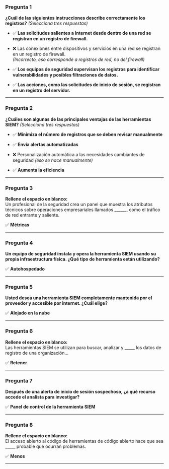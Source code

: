 
### **Pregunta 1**

**¿Cuál de las siguientes instrucciones describe correctamente los registros?** _(Selecciona tres respuestas)_

- ✅ **Las solicitudes salientes a Internet desde dentro de una red se registran en un registro de firewall.**
    
- ❌ Las conexiones entre dispositivos y servicios en una red se registran en un registro de firewall.  
    _(Incorrecto, eso corresponde a registros de red, no del firewall)_
    
- ✅ **Los equipos de seguridad supervisan los registros para identificar vulnerabilidades y posibles filtraciones de datos.**
    
- ✅ **Las acciones, como las solicitudes de inicio de sesión, se registran en un registro del servidor.**
    

---

### **Pregunta 2**

**¿Cuáles son algunas de las principales ventajas de las herramientas SIEM?** _(Selecciona tres respuestas)_

- ✅ **Minimiza el número de registros que se deben revisar manualmente**
    
- ✅ **Envía alertas automatizadas**
    
- ❌ Personalización automática a las necesidades cambiantes de seguridad _(eso se hace manualmente)_
    
- ✅ **Aumenta la eficiencia**
    

---

### **Pregunta 3**

**Rellene el espacio en blanco:**  
Un profesional de la seguridad crea un panel que muestra los atributos técnicos sobre operaciones empresariales llamados ______, como el tráfico de red entrante y saliente.

✅ **Métricas**


---

### **Pregunta 4**

**Un equipo de seguridad instala y opera la herramienta SIEM usando su propia infraestructura física. ¿Qué tipo de herramienta están utilizando?**

✅ **Autohospedado**

---

### **Pregunta 5**

**Usted desea una herramienta SIEM completamente mantenida por el proveedor y accesible por internet. ¿Cuál elige?**

✅ **Alojado en la nube**


---

### **Pregunta 6**

**Rellene el espacio en blanco:**  
Las herramientas SIEM se utilizan para buscar, analizar y _____ los datos de registro de una organización...

✅ **Retener**

---

### **Pregunta 7**

**Después de una alerta de inicio de sesión sospechoso, ¿a qué recurso accede el analista para investigar?**

✅ **Panel de control de la herramienta SIEM**


---

### **Pregunta 8**

**Rellene el espacio en blanco:**  
El acceso abierto al código de herramientas de código abierto hace que sea _____ probable que ocurran problemas.

✅ **Menos**


---
